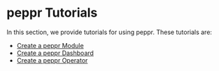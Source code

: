 # peppr Tutorials

In this section, we provide tutorials for using peppr. These tutorials are:

- [Create a peppr Module](010_create-peppr-module.md)
- [Create a peppr Dashboard](020_create-peppr-dashboard.md)
- [Create a peppr Operator](030_create-peppr-operator.md)
